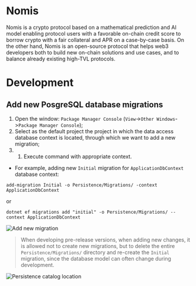 # Nomis

Nomis is a crypto protocol based on a mathematical prediction and AI model enabling protocol users with a favorable on-chain credit score to borrow crypto with a fair collateral and APR on a case-by-case basis. On the other hand, Nomis is an open-source protocol that helps web3 developers both to build new on-chain solutions and use cases, and to balance already existing high-TVL protocols.

# Development

## Add new PosgreSQL database migrations

1. Open the window: `Package Manager Console` (`View`->`Other Windows`->`Package Manager Console`);
1. Select as the default project the project in which the data access database context is located, through which we want to add a new migration;
1. 1. Execute command with appropriate context.
- For example, adding new `Initial` migration for `ApplicationDbContext` database context:
```
add-migration Initial -o Persistence/Migrations/ -context ApplicationDbContext
```

or

```
dotnet ef migrations add "initial" -o Persistence/Migrations/ --context ApplicationDbContext
```

![Add new migration](/images/add-new-migration.png)

> When developing pre-release versions, when adding new changes, it is allowed not to create new migrations, but to delete the entire `Persistence/Migrations/` directory and re-create the `Initial` migration, since the database model can often change during development.

![Persistence catalog location](/images/persistence-location.png)